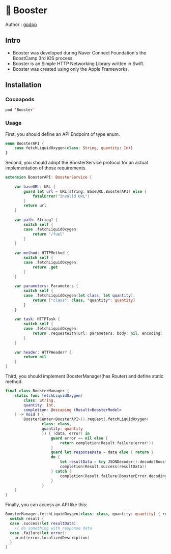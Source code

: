 # 🚀 Booster

Author : [godpp](https://github.com/godpp)

## Intro

* Booster was developed during Naver Connect Foundation's the BoostCamp 3rd iOS process.
* Booster is an Simple HTTP Networking Library written in Swift.
* Booster was created using only the Apple Frameworks.

## Installation

### Cocoapods

```swift
pod 'Booster'
```

### Usage

First, you should define an API Endpoint of type enum.
```swift
enum BoosterAPI {
    case fetchLiquidOxygen(class: String, quantity: Int)
}
```

Second, you should adopt the BoosterService protocol for an actual implementation of those requirements.
```swift
extension BoosterAPI: BoosterService {
    
    var baseURL: URL {
        guard let url = URL(string: BaseURL.BoosterAPI) else {
            fatalError("Invalid URL")
        }
        return url
    }
    
    var path: String? {
        switch self {
        case .fetchLiquidOxygen:
            return "/fuel"
        }
    }
    
    var method: HTTPMethod {
        switch self {
        case .fetchLiquidOxygen:
            return .get
        }
    }
    
    var parameters: Parameters {
        switch self {
        case .fetchLiquidOxygen(let class, let quantity):
            return ["class": class, "quantity": quantity]
        }
    }
    
    var task: HTTPTask {
        switch self {
        case .fetchLiquidOxygen:
            return .requestWith(url: parameters, body: nil, encoding: .query)
        }
    }
    
    var header: HTTPHeader? {
        return nil
    }
}
```

Third, you should implement BoosterManager(has Router) and define static method.
```swift
final class BoosterManager {
    static func fetchLiquidOxygen(
        class: String,
        quantity: Int,
        completion: @escaping (Result<BoosterModel>
    ) -> Void ) {
        BoosterCenter<BoosterAPI>().request(.fetchLiquidOxygen(
                class: class,
                quantity: quantity
                )) { (data, error) in
                    guard error == nil else {
                        return completion(Result.failure(error!))
                    }
                    guard let responseData = data else { return }
                    do {
                        let resultData = try JSONDecoder().decode(BoosterModel.self, from: responseData)
                        completion(Result.success(resultData))
                    } catch {
                        completion(Result.failure(BoosterError.decodingFail))
                    }
                }
    }
}
```

Finally, you can access an API like this:
```swift
BoosterManager.fetchLiquidOxygen(class: class, quantity: quantity) { result in
  switch result {
  case .success(let resultData):
    // do something with response data
  case .failure(let error):
    print(error.localizedDescription)
  }
}
```
